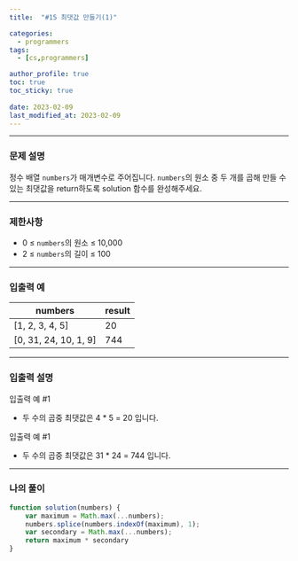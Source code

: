 ```yaml
---
title:  "#15 최댓값 만들기(1)"

categories:
  - programmers
tags:
  - [cs,programmers]

author_profile: true
toc: true
toc_sticky: true
 
date: 2023-02-09
last_modified_at: 2023-02-09
---
```


---

### 문제 설명

정수 배열 `numbers`가 매개변수로 주어집니다. `numbers`의 원소 중 두 개를 곱해 만들 수 있는 최댓값을 return하도록 solution 함수를 완성해주세요.

---

### 제한사항

- 0 ≤ `numbers`의 원소 ≤ 10,000
- 2 ≤ `numbers`의 길이 ≤ 100

---

### 입출력 예

| numbers | result |
| --- | --- |
| [1, 2, 3, 4, 5] | 20 |
| [0, 31, 24, 10, 1, 9] | 744 |

---

### 입출력 설명

입출력 예 #1

- 두 수의 곱중 최댓값은 4 * 5 = 20 입니다.

입출력 예 #1

- 두 수의 곱중 최댓값은 31 * 24 = 744 입니다.

---

### 나의 풀이

```jsx
function solution(numbers) {
    var maximum = Math.max(...numbers);
    numbers.splice(numbers.indexOf(maximum), 1);
    var secondary = Math.max(...numbers);
    return maximum * secondary
}
```